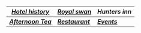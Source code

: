 
 

| [***Hotel history***]([https://botleigh-grange.github.io/Botleigh-Grange-Hotel/](https://botleigh-grange.github.io/History/))       | [***Royal swan*** ](https://www.booking.com/hotel/gb/royal-swan-ashley-manor.en-gb.html)       |***Hunters inn***  |
|----------|----------|----------|
| [***Afternoon Tea***](https://botleigh-grange.github.io/Afternoon-Tea/) | [***Restaurant***](https://botleigh-grange.github.io/Lunch-Dinner/) | [***Events***](https://botleigh-grange.github.io/Upcoming-events/) |
